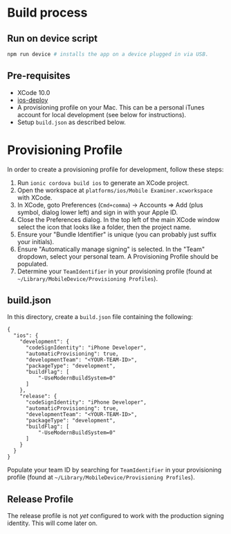 # Build process

## Run on device script

```bash
npm run device # installs the app on a device plugged in via USB.
```

## Pre-requisites

* XCode 10.0
* [ios-deploy](https://www.npmjs.com/package/ios-deploy)
* A provisioning profile on your Mac. This can be a personal iTunes account for local development (see below for instructions).
* Setup `build.json` as described below.

# Provisioning Profile

In order to create a provisioning profile for development, follow these steps:

1.  Run `ionic cordova build ios` to generate an XCode project.
2.  Open the workspace at `platforms/ios/Mobile Examiner.xcworkspace` with XCode.
3.  In XCode, goto Preferences (`Cmd+comma`) -> Accounts => Add (plus symbol, dialog lower left) and sign in with your Apple ID.
4.  Close the Preferences dialog. In the top left of the main XCode window select the icon that looks like a folder, then the project name.
5.  Ensure your "Bundle Identifier" is unique (you can probably just suffix your initials).
6.  Ensure "Automatically manage signing" is selected. In the "Team" dropdown, select your personal team. A Provisioning Profile should be populated.
7.  Determine your `TeamIdentifier` in your provisioning profile (found at `~/Library/MobileDevice/Provisioning Profiles`).

## build.json

In this directory, create a `build.json` file containing the following:

```
{
  "ios": {
    "development": {
      "codeSignIdentity": "iPhone Developer",
      "automaticProvisioning": true,
      "developmentTeam": "<YOUR-TEAM-ID>",
      "packageType": "development",
      "buildFlag": [
          "-UseModernBuildSystem=0"
      ]
    },
    "release": {
      "codeSignIdentity": "iPhone Developer",
      "automaticProvisioning": true,
      "developmentTeam": "<YOUR-TEAM-ID>",
      "packageType": "development",
      "buildFlag": [
          "-UseModernBuildSystem=0"
      ]
    }
  }
}
```

Populate your team ID by searching for `TeamIdentifier` in your provisioning profile (found at `~/Library/MobileDevice/Provisioning Profiles`).

## Release Profile

The release profile is not _yet_ configured to work with the production signing identity. This will come later on.
